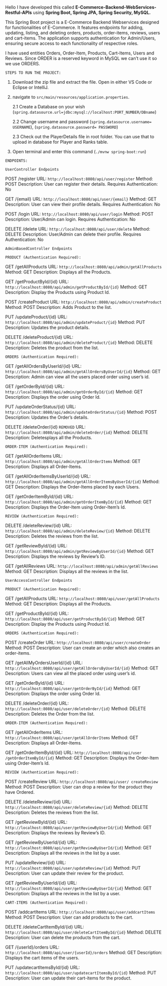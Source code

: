 Hello I have developed this called **E-Commerce-Backend-WebServices-Restful-APIs** using **Spring Boot, Spring JPA, Spring Security, MySQL.**

This Spring Boot project is a E-Commerce Backend Webservices designed for functionalities of E-Commerce. It features endpoints for adding, updating, listing, and deleting orders, products, order-items, reviews, users and cart-items. The application supports authentication for Admin/Users, ensuring secure access to each functionality of respective roles.

I have used entities Orders, Order-Item, Products, Cart-Items, Users and Reviews. Since ORDER is a reserved keyword in MySQL we can’t use it so we use ORDERS.


`STEPS TO RUN THE PROJECT:`
1. Download the zip file and extract the file. Open in either VS Code or Eclipse or IntelliJ.
2. navigate to `src/main/resources/application.properties`.

    2.1 Create a Database on your wish (`spring.datasource.url=jdbc:mysql://localhost:PORT_NUMBER/DBname`)
   
    2.2 Change username and password (`spring.datasource.username= USERNAME`), (`spring.datasource.password= PASSWORD`)

    2.3 Check out the PlayerDetails file in root folder. You can use that to upload in database for Player and Ranks table.

4. Open terminal and enter this command (`./mvnw spring-boot:run`)




`ENDPOINTS:`

`UserController Endpoints`

   
   POST /register
   URL: `http://localhost:8080/api/user/register`
   Method: POST
   Description: User can register their details.
   Requires Authentication: No
   
   GET /{email}
   URL: `http://localhost:8080/api/user/{email}`
   Method: GET
   Description: User can view their profile details.
   Requires Authentication: No
   
   POST /login
   URL: `http://localhost:8080/api/user/login`
   Method: POST
   Description: User/Admin can login.
   Requires Authentication: No
   
   DELETE /delete
   URL: `http://localhost:8080/api/user/delete`
   Method: DELETE
   Description: User/Admin can delete their profile.
   Requires Authentication: No
   
      
`AdminBasedController Endpoints`

`PRODUCT (Authentication Required):`

   GET /getAllProducts
   URL: `http://localhost:8080/api/admin/getAllProducts`
   Method: GET
   Description: Displays all the Products.

   GET /getProductById/{id}
   URL: `http://localhost:8080/api/admin/getProductById/{id}`
   Method: GET
   Description: Display the Products using Product Id.

   POST /createProduct
   URL: `http://localhost:8080/api/admin/createProduct`
   Method: POST
   Description: Adds Product to the list.

   PUT /updateProduct/{id}
   URL: `http://localhost:8080/api/admin/updateProduct/{id}`
   Method: PUT
   Description: Updates the product details.

   DELETE /deleteProduct/{id}
   URL: `http://localhost:8080/api/admin/deleteProduct/{id}`
   Method: DELETE
   Description: Deletes the product from the list.



`ORDERS (Authentication Required):`

   GET /getAllOrdersByUserId/{id}
   URL: `http://localhost:8080/api/admin/getAllOrdersByUserId/{id}`
   Method: GET
   Description: Admin can view all the users placed order using user’s id.
   
   GET /getOrderById/{id}
   URL: `http://localhost:8080/api/admin/getOrderById/{id}`
   Method: GET
   Description: Displays the order using Order Id.
   
   PUT /updateOrderStatus/{id}
   URL: `http://localhost:8080/api/admin/updateOrderStatus/{id}`
   Method: POST
   Description: Updates the Order’s details.
  
   DELETE /deleteOrder/{id} `REMOVED`
   URL: `http://localhost:8080/api/admin/deleteOrder/{id}`
   Method: DELETE
   Description: Deletesplays all the Products.


`ORDER-ITEM (Authentication Required):`

   GET /getAllOrderItems
   URL: `http://localhost:8080/api/admin/getAllOrderItems`
   Method: GET
   Description: Displays all Order-Items.

   GET /getAllOrderItemsByUserId/{id}
   URL: `http://localhost:8080/api/admin/getAllOrderItemsByUserId/{id}`
   Method: GET
   Description: Displays the Order-Items placed by each Users.

   GET /getOrderItemById/{id}
   URL: `http://localhost:8080/api/admin/getOrderItemById/{id}`
   Method: GET
   Description: Displays the Order-Item using Order-Item’s Id.


`REVIEW (Authentication Required):`

   DELETE /deleteReview/{id}
   URL: `http://localhost:8080/api/admin/deleteReview/{id}`
   Method: DELETE
   Description: Deletes the reviews from the list.

   GET /getReviewById/{id}
   URL: `http://localhost:8080/api/admin/getReviewByUserId/{id}`
   Method: GET
   Description: Displays the reviews by Review’s ID.
   
   GET /getAllReviews
   URL: `http://localhost:8080/api/admin/getAllReviews`
   Method: GET
   Description: Displays all the reviews in the list.


`UserAccessController Endpoints`

`PRODUCT (Authentication Required):`

   GET /getAllProducts
   URL: `http://localhost:8080/api/user/getAllProducts`
   Method: GET
   Description: Displays all the Products.

   GET /getProductById/{id}
   URL: `http://localhost:8080/api/user/getProductById/{id}`
   Method: GET
   Description: Display the Products using Product Id.


`ORDERS (Authentication Required):`

   POST /createOrder
   URL: `http://localhost:8080/api/user/createOrder`
   Method: POST
   Description: User can create an order which also creates an order-items.

   GET /getAllMyOrdersUserId/{id}
   URL: `http://localhost:8080/api/user/getAllOrdersByUserId/{id}`
   Method: GET
   Description: Users can view all the placed order using user’s id.
   
   GET /getOrderById/{id}
   URL: `http://localhost:8080/api/user/getOrderById/{id}`
   Method: GET
   Description: Displays the order using Order Id.
   
   DELETE /deleteOrder/{id}
   URL: `http://localhost:8080/api/user/deleteOrder/{id}`
   Method: DELETE
   Description: Deletes the Order from the list.


`ORDER-ITEM (Authentication Required):`

   GET /getAllOrderItems
   URL: `http://localhost:8080/api/user/getAllOrderItems`
   Method: GET
   Description: Displays all Order-Items.

   GET /getOrderItemById/{id}
   URL: `http://localhost:8080/api/user /getOrderItemById/{id}`
   Method: GET
   Description: Displays the Order-Item using Order-Item’s Id.


`REVIEW (Authentication Required):`

   POST /createReview
   URL: `http://localhost:8080/api/user/ createReview`
   Method: POST
   Description: User can drop a review for the product they have Ordered.

   DELETE /deleteReview/{id}
   URL: `http://localhost:8080/api/user/deleteReview/{id}`
   Method: DELETE
   Description: Deletes the reviews from the list.

   GET /getReviewById/{id}
   URL: `http://localhost:8080/api/user/getReviewByUserId/{id}`
   Method: GET
   Description: Displays the reviews by Review’s ID.
   
   GET /getReviewByUserId/{id}
   URL: `http://localhost:8080/api/user/getReviewByUserId/{id}`
   Method: GET
   Description: Displays all the reviews in the list by a user.

   PUT /updateReview/{id}
   URL: `http://localhost:8080/api/user/updateReview/{id}`
   Method: PUT
   Description: User can update their review for the product.
   
   GET /getReviewByUserId/{id}
   URL: `http://localhost:8080/api/user/getReviewByUserId/{id}`
   Method: GET
   Description: Displays all the reviews in the list by a user.


`CART-ITEMS (Authentication Required):`

   POST /addcartItems
   URL: `http://localhost:8080/api/user/addcartItems`
   Method: POST
   Description: User can add products to the cart.

   DELETE /deleteCartItemById/{id}
   URL: `http://localhost:8080/api/user/deleteCartItemById/{id}`
   Method: DELETE
   Description: User can delete the products from the cart.

   GET /{userId}/orders
   URL: `http://localhost:8080/api/user/{userId}/orders`
   Method: GET
   Description: Displays the cart items of the users.

   PUT /updatecartItemsById/{id}
   URL: `http://localhost:8080/api/user/updatecartItemsById/{id}`
   Method: PUT
   Description: User can update their cart-items for the product.

